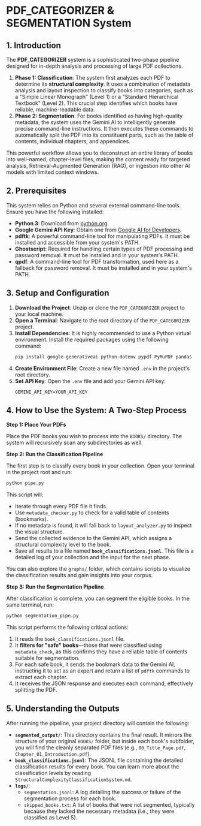 # PDF_CATEGORIZER & SEGMENTATION System

## 1. Introduction

The **PDF_CATEGORIZER** system is a sophisticated two-phase pipeline designed for in-depth analysis and processing of large PDF collections.

1.  **Phase 1: Classification**: The system first analyzes each PDF to determine its **structural complexity**. It uses a combination of metadata analysis and layout inspection to classify books into categories, such as a "Simple Linear Monograph" (Level 1) or a "Standard Hierarchical Textbook" (Level 2). This crucial step identifies which books have reliable, machine-readable data.
2.  **Phase 2: Segmentation**: For books identified as having high-quality metadata, the system uses the Gemini AI to intelligently generate precise command-line instructions. It then executes these commands to automatically split the PDF into its constituent parts, such as the table of contents, individual chapters, and appendices.

This powerful workflow allows you to deconstruct an entire library of books into well-named, chapter-level files, making the content ready for targeted analysis, Retrieval-Augmented Generation (RAG), or ingestion into other AI models with limited context windows.

## 2. Prerequisites

This system relies on Python and several external command-line tools. Ensure you have the following installed:

*   **Python 3**: Download from [python.org](https://python.org/).
*   **Google Gemini API Key**: Obtain one from [Google AI for Developers](https://ai.google.dev/).
*   **pdftk**: A powerful command-line tool for manipulating PDFs. It must be installed and accessible from your system's PATH.
*   **Ghostscript**: Required for handling certain types of PDF processing and password removal. It must be installed and in your system's PATH.
*   **qpdf**: A command-line tool for PDF transformation, used here as a fallback for password removal. It must be installed and in your system's PATH.

## 3. Setup and Configuration

1.  **Download the Project**: Unzip or clone the `PDF_CATEGORIZER` project to your local machine.
2.  **Open a Terminal**: Navigate to the root directory of the `PDF_CATEGORIZER` project.
3.  **Install Dependencies**: It is highly recommended to use a Python virtual environment. Install the required packages using the following command:
    ```bash
    pip install google-generativeai python-dotenv pypdf PyMuPDF pandas
    ```
4.  **Create Environment File**: Create a new file named `.env` in the project's root directory.
5.  **Set API Key**: Open the `.env` file and add your Gemini API key:
    ```
    GEMINI_API_KEY=YOUR_API_KEY
    ```

## 4. How to Use the System: A Two-Step Process

**Step 1: Place Your PDFs**

Place the PDF books you wish to process into the `BOOKS/` directory. The system will recursively scan any subdirectories as well.

**Step 2: Run the Classification Pipeline**

The first step is to classify every book in your collection. Open your terminal in the project root and run:

```bash
python pipe.py
```

This script will:
*   Iterate through every PDF file it finds.
*   Use `metadata_checker.py` to check for a valid table of contents (bookmarks).
*   If no metadata is found, it will fall back to `layout_analyzer.py` to inspect the visual structure.
*   Send the collected evidence to the Gemini API, which assigns a structural complexity level to the book.
*   Save all results to a file named **`book_classifications.jsonl`**. This file is a detailed log of your collection and the input for the next phase.

You can also explore the `graphs/` folder, which contains scripts to visualize the classification results and gain insights into your corpus.

**Step 3: Run the Segmentation Pipeline**

After classification is complete, you can segment the eligible books. In the same terminal, run:

```bash
python segmentation_pipe.py
```

This script performs the following critical actions:
1.  It reads the `book_classifications.jsonl` file.
2.  It **filters for "safe" books**—those that were classified using `metadata_check`, as this confirms they have a reliable table of contents suitable for segmentation.
3.  For each safe book, it sends the bookmark data to the Gemini AI, instructing it to act as an expert and return a list of `pdftk` commands to extract each chapter.
4.  It receives the JSON response and executes each command, effectively splitting the PDF.

## 5. Understanding the Outputs

After running the pipeline, your project directory will contain the following:

*   **`segmented_output/`**: This directory contains the final result. It mirrors the structure of your original `BOOKS/` folder, but inside each book's subfolder, you will find the cleanly separated PDF files (e.g., `00_Title_Page.pdf`, `Chapter_01_Introduction.pdf`).
*   **`book_classifications.jsonl`**: The JSONL file containing the detailed classification results for every book. You can learn more about the classification levels by reading `StructuralComplexityClassificationSystem.md`.
*   **`logs/`**:
    *   `segmentation.jsonl`: A log detailing the success or failure of the segmentation process for each book.
    *   `skipped_books.txt`: A list of books that were not segmented, typically because they lacked the necessary metadata (i.e., they were classified as Level 5).